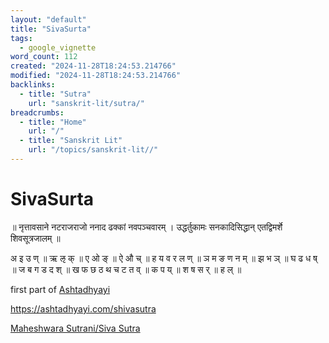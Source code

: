 ```yaml
---
layout: "default"
title: "SivaSurta"
tags:
  - google_vignette
word_count: 112
created: "2024-11-28T18:24:53.214766"
modified: "2024-11-28T18:24:53.214766"
backlinks:
  - title: "Sutra"
    url: "sanskrit-lit/sutra/"
breadcrumbs:
  - title: "Home"
    url: "/"
  - title: "Sanskrit Lit"
    url: "/topics/sanskrit-lit//"
---
```

# SivaSurta

॥ नृत्तावसाने नटराजराजो ननाद ढक्कां नवपञ्चवारम् ।
उद्धर्तुकामः सनकादिसिद्धान् एतद्विमर्शे शिवसूत्रजालम् ॥


अ इ उ ण् ॥ ऋ ऌ क् ॥ ए ओ ङ् ॥ ऐ औ च् ॥ ह य व र ल ण् ॥ ञ म ङ ण न म् ॥
झ भ ञ् ॥ घ ढ ध ष् ॥ ज ब ग ड द श् ॥ ख फ छ ठ थ च ट त व् ॥ क प य् ॥ श ष स र् ॥ ह ल् ॥


first part of [Ashtadhyayi](docs/sanskrit-lit/ashtadhyayi/index/)

https://ashtadhyayi.com/shivasutra

[Maheshwara Sutrani/Siva Sutra](https://sanskritwisdom.com/grammar/letters/maheshwari-sutrani/#google_vignette)